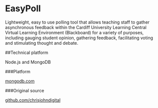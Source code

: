 EasyPoll
======================================

Lightweight, easy to use polling tool that allows teaching staff to gather asynchronous feedback within the Cardiff University Learning Central Virtual Learning Environment (Blackboard) for a variety of purposes, including gauging student opinion, gathering feedback, facilitating voting and stimulating thought and debate.

##Technical platform

Node.js and MongoDB

###Platform

[mongodb.com](https://www.mongodb.com/)

###Original source

[github.com/chrisjohndigital](https://github.com/chrisjohndigital/EasyPoll)